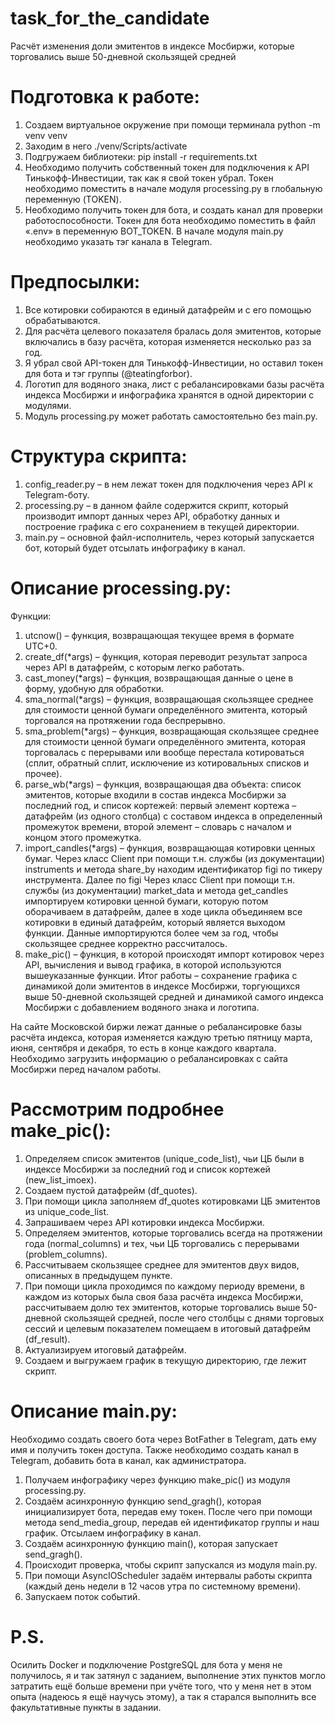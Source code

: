 # task_for_the_candidate
Расчёт изменения доли эмитентов в индексе Мосбиржи, которые торговались выше 50-дневной скользящей средней

# Подготовка к работе:
1. Создаем виртуальное окружение при помощи терминала
python -m venv venv
2. Заходим в него
./venv/Scripts/activate
3. Подгружаем библиотеки:
pip install -r requirements.txt
4. Необходимо получить собственный токен для подключения к API Тинькофф-Инвестиции, так как я свой токен убрал. Токен необходимо поместить в начале модуля processing.py в глобальную переменную (TOKEN).
5. Необходимо получить токен для бота, и создать канал для проверки работоспособности. Токен для бота необходимо поместить в файл «.env» в переменную BOT_TOKEN. В начале модуля main.py необходимо указать тэг канала в Telegram.

# Предпосылки:
1.	Все котировки собираются в единый датафрейм и с его помощью обрабатываются.
2.	Для расчёта целевого показателя бралась доля эмитентов, которые включались в базу расчёта, которая изменяется несколько раз за год.
3.	Я убрал свой API-токен для Тинькофф-Инвестиции, но оставил токен для бота и тэг группы (@teatingforbor).
4.	Логотип для водяного знака, лист с ребалансировками базы расчёта индекса Мосбиржи и инфографика хранятся в одной директории c модулями.
5. Модуль processing.py может работать самостоятельно без main.py. 

# Структура скрипта:
1.	config_reader.py – в нем лежат токен для подключения через API к Telegram-боту.
2.	processing.py – в данном файле содержится скрипт, который производит импорт данных через API, обработку данных и построение графика с его сохранением в текущей директории.
3.	main.py – основной файл-исполнитель, через который запускается бот, который будет отсылать инфографику в канал.

# Описание processing.py:
Функции:
1.	utcnow() – функция, возвращающая текущее время в формате UTC+0.
2.	create_df(*args) – функция, которая переводит результат запроса через API в датафрейм, с которым легко работать.
3.	cast_money(*args) – функция, возвращающая данные о цене в форму, удобную для обработки.
4.	sma_normal(*args) – функция, возвращающая скользящее среднее для стоимости ценной бумаги определённого эмитента, который торговался на протяжении года беспрерывно.
5.	sma_problem(*args) – функция, возвращающая скользящее среднее для стоимости ценной бумаги определённого эмитента, которая торговалась с перерывами или вообще перестала котироваться (сплит, обратный сплит, исключение из котировальных списков и прочее).
6.	parse_wb(*args) – функция, возвращающая два объекта: список эмитентов, которые входили в состав индекса Мосбиржи за последний год, и список кортежей: первый элемент кортежа – датафрейм (из одного столбца) с составом индекса в определенный промежуток времени, второй элемент – словарь с началом и концом этого промежутка.
7.	import_candles(*args) – функция, возвращающая котировки ценных бумаг. Через класс Client при помощи т.н. службы (из документации) instruments и метода share_by находим идентификатор figi по тикеру инструмента. Далее по figi Через класс Client при помощи т.н. службы (из документации) market_data и метода get_candles импортируем котировки ценной бумаги, которую потом оборачиваем в датафрейм, далее в ходе цикла объединяем все котировки в единый датафрейм, который является выходом функции. Данные импортируются более чем за год, чтобы скользящее среднее корректно рассчиталось.
8.	make_pic() – функция, в которой происходят импорт котировок через API, вычисления и вывод графика, в которой используются вышеуказанные функции. Итог работы – сохранение графика с динамикой доли эмитентов в индексе Мосбиржи, торгующихся выше 50-дневной скользящей средней и динамикой самого индекса Мосбиржи с добавлением водяного знака и логотипа.

На сайте Московской биржи лежат данные о ребалансировке базы расчёта индекса, которая изменяется каждую третью пятницу марта, июня, сентября и декабря, то есть в конце каждого квартала. Необходимо загрузить информацию о ребалансировках с сайта Мосбиржи перед началом работы.

# Рассмотрим подробнее make_pic():
1.	Определяем список эмитентов (unique_code_list), чьи ЦБ были в индексе Мосбиржи за последний год и список кортежей (new_list_imoex).
2.	Создаем пустой датафрейм (df_quotes).
3.	При помощи цикла заполняем df_quotes котировками ЦБ эмитентов из unique_code_list.
4.	Запрашиваем через API котировки индекса Мосбиржи.
5.	Определяем эмитентов, которые торговались всегда на протяжении года (normal_columns) и тех, чьи ЦБ торговались с перерывами (problem_columns).
6.	Рассчитываем скользящее среднее для эмитентов двух видов, описанных в предыдущем пункте.
7.	При помощи цикла проходимся по каждому периоду времени, в каждом из которых была своя база расчёта индекса Мосбиржи, рассчитываем долю тех эмитентов, которые торговались выше 50-дневной скользящей средней, после чего столбцы с днями торговых сессий и целевым показателем помещаем в итоговый датафрейм (df_result).
8.	Актуализируем итоговый датафрейм.
9.	Создаем и выгружаем график в текущую директорию, где лежит скрипт.

# Описание main.py:

Необходимо создать своего бота через BotFather в Telegram, дать ему имя и получить токен доступа.
Также необходимо создать канал в Telegram, добавить бота в канал, как администратора.

1.	Получаем инфографику через функцию make_pic() из модуля processing.py.
2.	Создаём асинхронную функцию send_gragh(), которая инициализирует бота, передав ему токен. После чего при помощи метода send_media_group, передав ей идентификатор группы и наш график. Отсылаем инфографику в канал.
3.	Создаём асинхронную функцию main(), которая запускает send_gragh().
4.	Происходит проверка, чтобы скрипт запускался из модуля main.py.
5.	При помощи AsyncIOScheduler задаём интервалы работы скрипта (каждый день недели в 12 часов утра по системному времени).
6.	Запускаем поток событий.

# P.S.
Осилить Docker и подключение PostgreSQL для бота у меня не получилось, я и так затянул с заданием, выполнение этих пунктов могло затратить ещё больше времени при учёте того, что у меня нет в этом опыта (надеюсь я ещё научусь этому), а так я старался выполнить все факультативные пункты в задании.
